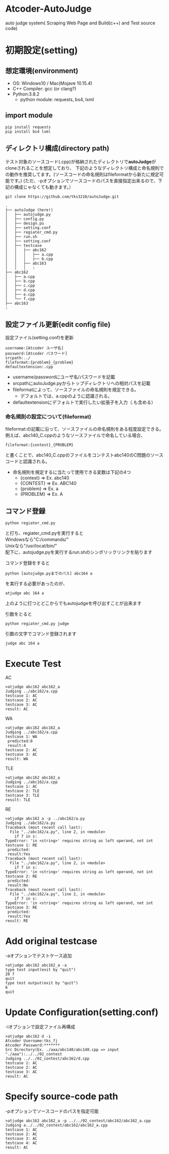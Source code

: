 # Atcoder-AutoJudge
auto judge system( Scraping Web Page and Build(c++) and Test source code)

# 初期設定(setting)

## 想定環境(environment)

* OS: Windows10 / Mac(Mojave 10.15.4)
* C++ Compiler: gcc (or clang?)
* Python:3.8.2
  * python module: requests, bs4, lxml

## import module
```
pip install requests
pip install bs4 lxml
```

## ディレクトリ構成(directory path)

テスト対象のソースコード(.cpp)が格納されたディレクトリで**autoJudge**がcloneされることを想定しており、
下記のようなディレクトリ構成と命名規則での動作を推奨してます。(ソースコードの命名規則はfileformatから新たに規定可能です。)
(ただ、-pオプションでソースコードのパスを直接指定出来るので、下記の構成じゃなくても動きます。）
```
git clone https://github.com/tks3210/autoJudge.git
```
  

```
.
├── autoJudge (here!)
│   ├── autojudge.py
│   ├── config.py
│   ├── design.pu
│   ├── setting.conf
│   ├── regiater_cmd.py
│   ├── run.sh
│   ├── setting.conf
│   ├── testcase
│   │   ├── abc162
│   │   │   ├── a.cpp
│   │   │   ├── b.cpp
│   │   ├── abc163
│   │   │   :
├── abc162
│   ├── a.cpp
│   ├── b.cpp
│   ├── c.cpp
│   ├── d.cpp
│   ├── e.cpp
│   └── f.cpp
├── abc163
:
```

## 設定ファイル更新(edit config file)

設定ファイル(setting.conf)を更新
```
username:[Atcoder ユーザ名]
password:[Atcoder パスワード]
srcpath:../
fileformat:{problem}_{problem}
defaultextension:.cpp

```
* username/passwordにユーザ名/パスワードを記載
* srcpathにautoJudge.pyからトップディレクトリへの相対パスを記載
* fileformatによって、ソースファイルの命名規則を規定できる。
  * デフォルトでは、a.cppのように認識される。
* defaultextensionにデフォルトで実行したい拡張子を入力（.も含める）

### 命名規則の設定について(fileformat)
fileformat:の記載に沿って、ソースファイルの命名規則をある程度設定できる。  
例えば、abc140_C.cppのようなソースファイルで命名している場合、
```
fileformat:{contest}_{PROBLEM}
```
と書くことで、abc140_C.cppのファイルをコンテストabc140のC問題のソースコードと認識される。
* 命名規則を規定するに当たって使用できる変数は下記の4つ
  * {contest} => Ex. abc140
  * {CONTEST} => Ex. ABC140
  * {problem} => Ex. a
  * {PROBLEM} => Ex. A

## コマンド登録
```
python regiater_cmd.py
``` 
と打ち、regiater_cmd.pyを実行すると  
Windowsなら"C:/commands/"  
Unixなら"/usr/local/bin/"  
配下に、autojudge.pyを実行するrun.shのシンボリックリンクを貼ります

コマンド登録をすると
```
python [autojudge.pyまでのパス] abc164 a
```
を実行する必要があったのが、   
```
atjudge abc 164 a
```
上のように打つとどこからでもautojudgeを呼び出すことが出来ます  

引数をとると
```
python regiater_cmd.py judge
```
引数の文字でコマンド登録されます
```
judge abc 164 a
```


# Execute Test

AC
```
>atjudge abc162 abc162_a
Judging ../abc162/a.cpp
testcase 1: AC
testcase 2: AC
testcase 3: AC
result: AC
```
WA

```
>atjudge abc162 abc162_a
Judging ../abc162/a.cpp
testcase 1: WA
 predicted:8
 result:4
testcase 2: AC
testcase 3: AC
result: WA
```
TLE
```
>atjudge abc162 abc162_a
Judging ../abc162/a.cpp
testcase 1: AC
testcase 2: TLE
testcase 3: TLE
result: TLE
```
RE
```
>atjudge abc162 a -p ../abc162/a.py 
Judging ../abc162/a.py
Traceback (most recent call last):
  File "../abc162/a.py", line 2, in <module>
    if 7 in s:
TypeError: 'in <string>' requires string as left operand, not int
testcase 1: RE
 predicted:
 result:Yes
Traceback (most recent call last):
  File "../abc162/a.py", line 2, in <module>
    if 7 in s:
TypeError: 'in <string>' requires string as left operand, not int
testcase 2: RE
 predicted:
 result:No
Traceback (most recent call last):
  File "../abc162/a.py", line 2, in <module>
    if 7 in s:
TypeError: 'in <string>' requires string as left operand, not int
testcase 3: RE
 predicted:
 result:Yes
result: RE
```

# Add original testcase

-aオプションでテストケース追加

```
>atjudge abc162 abc162_a -a
type test input(exit by "quit")
20 7
quit
type test output(exit by "quit")
6
quit
```

# Update Configuration(setting.conf)

-iオプションで設定ファイル再構成

```
>atjudge abc162 d -i
Atcoder Username:tks_fj
Atcoder Password:*******
Src Directory(Ex. ./aaa/abc140/abc140.cpp => input "./aaa"):../../02_contest
Judging ../../02_contest/abc162/d.cpp
testcase 1: AC
testcase 2: AC
testcase 3: AC
result: AC
```

# Specify source-code path

-pオプションでソースコードのパスを指定可能

```
>atjudge abc162 abc162_a -p ../../02_contest/abc162/abc162_a.cpp
Judging a../../02_contest/abc162/abc162_a.cpp
testcase 1: AC
testcase 2: AC
testcase 3: AC
testcase 4: AC
result: AC
```
